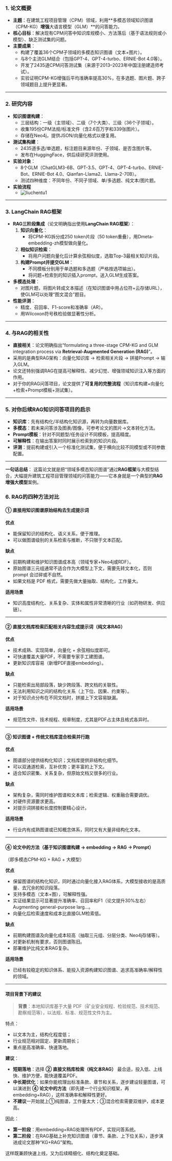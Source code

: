 ### 1. 论文概要

- **主题**：在建筑工程项目管理（CPM）领域，利用**多模态领域知识图谱（CPM-KG）**增强**大语言模型（GLM）**的问答能力。
- **核心目标**：解决现有CPM问答中知识库规模小、方法落后（基于语法规则或小模型）、缺乏测试集的问题。
- **主要成果**：
  - 构建了覆盖36个CPM子领域的多模态知识图谱（文本+图片）。
  - 与8个主流GLM结合（包括GPT-4、GPT-4-turbo、ERNIE-Bot 4.0等）。
  - 开发了2435道CPM问答测试集（来源于2013–2023年中国注册建造师考试）。
  - 实验证明CPM-KG增强后平均准确率提高30%，在多选题、图片题、跨子领域题目上提升更显著。

------

### 2. 研究内容

- **知识图谱构建**：
  - 三层结构：一级（主领域）、二级（7个大类）、三级（36个子领域）。
  - 收集195份CPM法规/标准文件（含2.6百万字和339张图片）。
  - 存储在Neo4j，提供JSON/向量化格式以便复用。
- **测试集构建**：
  - 2435道多选/单选题，标注题目来源年份、子领域、是否含图片等。
  - 发布在HuggingFace，供后续研究评测使用。
- **实验对象**：
  - 8个GLM（ChatGLM3-6B、GPT-3.5、GPT-4、GPT-4-turbo、ERNIE-Bot、ERNIE-Bot 4.0、Qianfan-Llama2、Llama-2-70B）。
  - 测试四种维度：不同年份、不同子领域、单/多选题、纯文本/图片题。
- **实验流程**
  - ![liuchentu1](assets/liuchentu1.png)


------

### 3. LangChain RAG框架

- **RAG三阶段集成**（论文明确指出使用**LangChain RAG框架**）：
  1. **知识向量化**：
     - 将CPM-KG拆分成250 token片段（50 token重叠），用Dmeta-embedding-zh模型做向量化。
  2. **相似知识检索**：
     - 将用户问题向量化后计算余弦相似度，选取Top-3最相关知识片段。
  3. **构建Prompt并提交GLM**：
     - 不同模板分别用于单选题和多选题（严格按选项输出）。
     - 将问题+检索到的知识插入prompt，送入GLM生成答案。
- **多模态处理**：
  - 对图片题，将图片转成文本描述（在知识图谱中用占位符+云存储URL），使GLM可以处理“图文混合”题目。
- **性能评测**：
  - 精度、召回率、F1-score和准确率（AR）。
  - 用Wilcoxon符号秩检验做显著性分析。

------

### 4. 与RAG的相关性

- **直接相关**：论文明确指出“formulating a three-stage CPM-KG and GLM integration process via **Retrieval-Augmented Generation (RAG)**”。
- 采用的是典型RAG架构：向量化知识库 → 检索相关片段 → 拼接Prompt → 输入GLM。
- 论文还特别强调RAG在提高可解释性、减少幻觉、增强领域知识注入等方面的作用。
- 对于你的RAG问答项目，论文提供了**可复用的完整流程**（知识库构建+向量化+检索+Prompt模板+测试集）。

------

### 5. 对你后续RAG知识问答项目的启示

- **知识库**：先有结构化/半结构化知识源，再转为向量数据库。
- **多模态**：若未来问答涉及图表/图像，可参考论文的图片→文本转化方法。
- **Prompt模板**：针对不同题型/任务设计不同模板，提高精度。
- **可解释性**：在输出答案时同时展示检索到的知识片段。
- **评测**：提前构建或引入一个标准化测试集，便于横向比较不同模型或不同参数配置。

------

**一句话总结**：
 这篇论文就是把“领域多模态知识图谱”通过**RAG框架**与大模型结合，大幅提升建筑工程项目管理领域的问答能力——它本身就是一个典型的**RAG增强大模型**案例。

### 6. RAG的四种方法对比

#### ① 直接用知识图谱原始结构去生成提示词

**优点**

- 能保留知识的结构化、语义关系，便于推理。
- 可以做图谱级别的关系检索与推断，不只限于文本匹配。

**缺点**

- 前期构建和维护知识图谱成本高（领域专家+Neo4j或RDF）。
- 原始图谱三元组通常不适合作为大模型上下文，需要先转文本化，否则 prompt 会过碎或不自然。
- 如果文档是 PDF 格式，需要先做大量抽取、结构化，工作量大。

**适用场景**

- 知识高度结构化、关系复杂、实体和属性非常清晰的行业（如药物研发、供应链）。

------

#### ② 直接文档库检索匹配相关内容生成提示词（纯文本RAG）

**优点**

- 技术成熟、实现简单，向量化 + 余弦相似度即可。
- 可快速覆盖大量PDF，不需要专家手工建图谱。
- 更新知识库容易（新增PDF直接embedding）。

**缺点**

- 只能检索出局部段落，缺少跨段落、跨文档的关联性。
- 无法利用知识之间的结构化关系（上下位、因果、约束等）。
- 对于知识点分布在不同文档时，拼接上下文容易缺漏。

**适用场景**

- 规范性文件、技术规程、规章制度，尤其是PDF占主体且格式各异时。

------

#### ③ 知识图谱 + 传统文档库混合检索并行跑

**优点**

- 图谱部分提供结构化知识；文档库提供非结构化细节。
- 可以双通道检索，互补优势；更丰富的上下文。
- 适合知识密集、关系复杂，但原始文档又很多的行业。

**缺点**

- 架构复杂，需同时维护图谱和文本库；检索逻辑、权重融合需要调优。
- 对硬件资源要求更高。
- 对提示词拼接和长度控制要精心设计。

**适用场景**

- 行业内有成熟图谱或已知概念体系，同时又有大量非结构化文本。

------

#### ④ 论文中的方法（基于知识图谱构建 → embedding → RAG → Prompt）

（即多模态CPM-KG + RAG + 大模型）

**优点**

- 保留图谱的结构化知识，同时通过向量化接入RAG体系，大模型接收的是高质量、去冗余的知识段落。
- 支持多模态（文本+图），可解释性强。
- 实证结果显示可显著提升准确率、召回率和F1（论文提升30%左右）Augmenting general-purpose larg…。
- 向量化后检索速度和成本比直接GLM检索低。

**缺点**

- 前期构建图谱及向量化成本较高（抽取三元组、分层分类、Neo4j存储等）。
- 对更新机制有要求，否则图谱陈旧。
- 部署维护比纯文本RAG复杂。

**适用场景**

- 已经有较稳定的知识体系、能投入资源构建知识图谱、追求高准确率/解释性的领域。

------

#### 项目背景下的建议

> **背景**：本地知识库基于大量 PDF（矿业安全规程、检验规范、技术规范、勘察规范等），以法规、标准、规范性文件为主。

特点：

- 以文本为主，结构化程度低；
- 行业规范相对固定、更新周期长；
- 重点是高准确率、快速落地。

**建议**：

- **短期落地**：选择 **② 直接文档库检索（纯文本RAG）** 最合适，投入低、上线快、维护方便，能快速覆盖PDF。
- **中长期优化**：如果你能梳理出标准条款、章节和关系，逐步建设轻量图谱，可以演进到 **④ 论文中的方法**（即先建一个行业知识框架，再embedding+RAG），这样准确率和解释性更好。
- **不建议**一开始就上①纯图谱，工作量太大；③混合检索需要双维护，成本更高。

因此：

- **第一阶段**：用embedding+RAG处理所有PDF，实现问答系统。
- **第二阶段**：在RAG基础上补充知识图谱（章节、条款、上下位关系），逐步演进成论文那种“KG+RAG”架构。

这样既兼顾快速上线，又为后续精细化、结构化奠定基础。